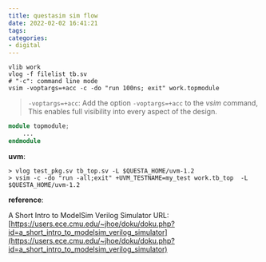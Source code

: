 ```yaml
---
title: questasim sim flow
date: 2022-02-02 16:41:21
tags:
categories:
- digital
---
```


```
vlib work
vlog -f filelist tb.sv
# "-c": command line mode
vsim -voptargs=+acc -c -do "run 100ns; exit" work.topmodule
```

> `-voptargs=+acc`:  Add the option `-voptargs=+acc` to the *vsim* command, This enables full visibility into every aspect of the design. 


```verilog
module topmodule;
    ...
endmodule
```

**uvm**:

```
> vlog test_pkg.sv tb_top.sv -L $QUESTA_HOME/uvm-1.2
> vsim -c -do "run -all;exit" +UVM_TESTNAME=my_test work.tb_top  -L $QUESTA_HOME/uvm-1.2
```



**reference**:

A Short Intro to ModelSim Verilog Simulator URL: [https://users.ece.cmu.edu/~jhoe/doku/doku.php?id=a_short_intro_to_modelsim_verilog_simulator](https://users.ece.cmu.edu/~jhoe/doku/doku.php?id=a_short_intro_to_modelsim_verilog_simulator)
